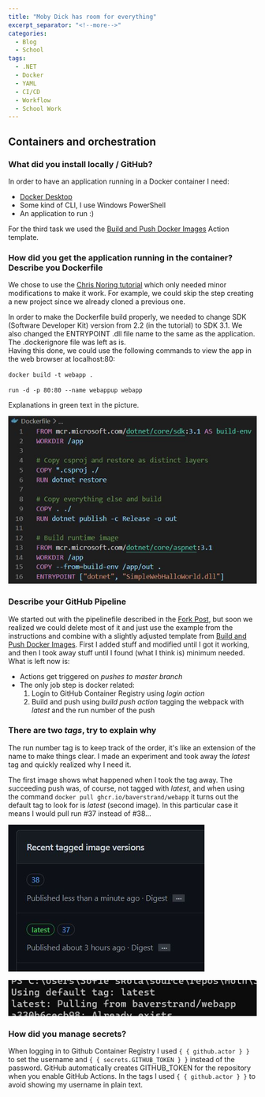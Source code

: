 ```yaml
---
title: "Moby Dick has room for everything"
excerpt_separator: "<!--more-->"
categories:
  - Blog
  - School
tags:
  - .NET
  - Docker
  - YAML
  - CI/CD
  - Workflow
  - School Work
---
```


## Containers and orchestration

### What did you install locally / GitHub?

In order to have an application running in a Docker container I need:

- [Docker Desktop](https://docs.docker.com/get-docker/)
- Some kind of CLI, I use Windows PowerShell
- An application to run :)

For the third task we used the [Build and Push Docker Images](https://github.com/marketplace/actions/build-and-push-docker-images) Action template. 

### How did you get the application running in the container? Describe you Dockerfile

We chose to use the [Chris Noring tutorial](https://softchris.github.io/pages/dotnet-dockerize.html) which only needed minor modifications to make it work. 
For example, we could skip the step creating a new project since we already cloned a previous one. 

In order to make the Dockerfile build properly, we needed to change SDK (Software Developer Kit) version from 2.2 (in the tutorial) to SDK 3.1.
We also changed the ENTRYPOINT .dll file name to the same as the application. The .dockerignore file was left as is.  
Having this done, we could use the following commands to view the app in the web browser at localhost:80:

`docker build -t webapp .`

`run -d -p 80:80 --name webappup webapp`

Explanations in green text in the picture. 

![Dockerfile](https://raw.githubusercontent.com/Baverstrand/Baverstrand.github.io/master/img/210914dockerfile.JPG)

### Describe your GitHub Pipeline

We started out with the pipelinefile described in the [Fork Post](https://baverstrand.github.io/blog/school/May-the-fork-be-with-you/), but soon we realized we could delete most of it and just use the example from the instructions and combine with a slightly adjusted template from [Build and Push Docker Images](https://github.com/marketplace/actions/build-and-push-docker-images). First I added stuff and modified until I got it working, and then I took away stuff until I found (what I think is) minimum needed. What is left now is:

- Actions get triggered on *pushes to master branch*
- The only job step is docker related:
  1. Login to GitHub Container Registry using *login action*
  2. Build and push using *build push action* tagging the webpack with *latest* and the run number of the push

### There are two *tags*, try to explain why

The run number tag is to keep track of the order, it's like an extension of the name to make things clear. 
I made an experiment and took away the *latest* tag and quickly realized why I need it. 

The first image shows what happened when I took the tag away. The succeeding push was, of course, not tagged with *latest*, and when using the command `docker pull ghcr.io/baverstrand/webapp` it turns out the default tag to look for is *latest* (second image). In this particular case it means I would pull run #37 instead of #38... 

![Tags](https://raw.githubusercontent.com/Baverstrand/Baverstrand.github.io/master/img/210914tags.JPG)

![Latest](https://raw.githubusercontent.com/Baverstrand/Baverstrand.github.io/master/img/210914latest.JPG)

### How did you manage secrets?

When logging in to Github Container Registry I used `{ { github.actor } }` to set the username and `{ { secrets.GITHUB_TOKEN } }` instead of the password. GitHub automatically creates GITHUB_TOKEN for the repository when you enable GitHub Actions. 
In the tags I used `{ { github.actor } }` to avoid showing my username in plain text. 